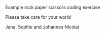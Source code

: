 Example rock paper scissors coding exercise

Please take care for your world

Jana, Sophie and Johannes Nicolai
